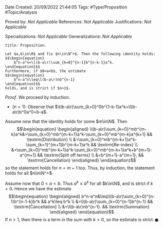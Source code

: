 <div class="topSpace"></div>

Date Created: 20/09/2022 21:44:05
Tags: #Type/Proposition #Topic/Analysis

Proved by: _Not Applicable_
References: _Not Applicable_
Justifications: _Not Applicable_

Specializations: _Not Applicable_
Generalizations: _Not Applicable_

``` ad-Proposition
title: Proposition.

Let $a,b\in\R$ and fix $n\in\N^+$. Then the following identity holds:
$$\begin{equation}
    b^n-a^n=\l(b-a\r)\sum_{k=0}^{n-1}b^{n-k-1}a^k.
\end{equation}$$
Furthermore, if $0<a<b$, the estimate
$$\begin{equation}
    b^n-a^n\leq\l(b-a\r)nb^{n-1}
\end{equation}$$
holds, and is strict if $n>1$.

```

_Proof_. We proceed by induction.
* ($n=1$): Observe that $\l(b-a\r)\sum_{k=0}^0b^{1-k-1}a^k=\l(b-a\r)b^0a^0=b-a$.

Assume now that the identity holds for some $m\in\N$. Then
$$\begin{equation}
    \begin{aligned}
        \l(b-a\r)\sum_{k=0}^mb^{m-k}a^k&=\sum_{k=0}^mb^{m-k+1}a^k-\sum_{k=0}^mb^{m-k}a^{k+1} && \textrm{Distribution} \\
        &=\sum_{k=0}^mb^{m-k+1}a^k-\sum_{k=1}^{m+1}b^{m-k+1}a^k && \textrm{Re-index} \\
        &=\sum_{k=0}^mb^{m-k+1}a^k-\sum_{k=0}^mb^{m-k+1}a^k+b^{m+1}-a^{m+1} && \textrm{Split off terms} \\
        &=b^{m+1}-a^{m+1}, && \textrm{Cancellation}
    \end{aligned}
\end{equation}$$
so the statement holds for $n=m+1$ too. Thus, by induction, the statement holds for all $n\in\N^+$.

Assume now that $0<a<b$. Thus $a^k\leq b^k$ for all $k\in\N$, and is strict if $k>0$. Hence we have the estimate
$$\begin{equation}
    \begin{aligned}
        b^n-a^n&\leq\l(b-a\r)\sum_{k=0}^{n-1}b^{n-1-k}b^k && a^k\leq b^k \\
        &=\l(b-a\r)\sum_{k=0}^{n-1}b^{n-1} && \textrm{Cancellation} \\
        &=\l(b-a\r)nb^{n-1}. && \textrm{Summation}
    \end{aligned}
\end{equation}$$
If $n>1$, then there is a term in the sum with $k>0$, so the estimate is strict.<span style="float:right;">$\blacksquare$</span>
